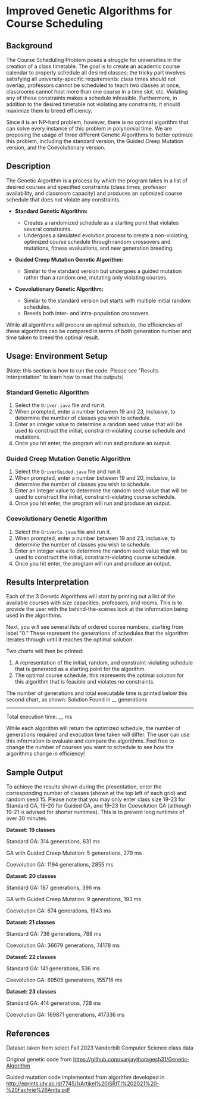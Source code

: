 # Improved Genetic Algorithms for Course Scheduling

## Background
The Course Scheduling Problem poses a struggle for universities in the creation of a class timetable. The goal is to create an academic course calendar to properly schedule all desired classes; the tricky part involves satisfying all university-specific requirements: class times should not overlap, professors cannot be scheduled to teach two classes at once, classrooms cannot host more than one course in a time slot, etc. Violating any of these constraints makes a schedule infeasible. Furthermore, in addition to the desired timetable not violating any constraints, it should maximize them to breed efficiency.

Since it is an NP-hard problem, however, there is no optimal algorithm that can solve every instance of this problem in polynomial time. We are proposing the usage of three different Genetic Algorithms to better optimize this problem, including the standard version, the Guided Creep Mutation version, and the Coevolutionary version.

## Description
The Genetic Algorithm is a process by which the program takes in a list of desired courses and specified constraints (class times, professor availability, and classroom capacity) and produces an optimized course schedule that does not violate any constraints.

- **Standard Genetic Algorithm:** 
  - Creates a randomized schedule as a starting point that violates several constraints.
  - Undergoes a simulated evolution process to create a non-violating, optimized course schedule through random crossovers and mutations, fitness evaluations, and new generation breeding.

- **Guided Creep Mutation Genetic Algorithm:**
  - Similar to the standard version but undergoes a guided mutation rather than a random one, mutating only violating courses.

- **Coevolutionary Genetic Algorithm:**
  - Similar to the standard version but starts with multiple initial random schedules.
  - Breeds both inter- and intra-population crossovers.

While all algorithms will procure an optimal schedule, the efficiencies of these algorithms can be compared in terms of both generation number and time taken to breed the optimal result.

## Usage: Environment Setup
(Note: this section is how to run the code. Please see "Results Interpretation" to learn how to read the outputs)

### Standard Genetic Algorithm
1. Select the `Driver.java` file and run it.
2. When prompted, enter a number between 19 and 23, inclusive, to determine the number of classes you wish to schedule.
3. Enter an integer value to determine a random seed value that will be used to construct the initial, constraint-violating course schedule and mutations.
4. Once you hit enter, the program will run and produce an output.

### Guided Creep Mutation Genetic Algorithm
1. Select the `DriverGuided.java` file and run it.
2. When prompted, enter a number between 19 and 20, inclusive, to determine the number of classes you wish to schedule.
3. Enter an integer value to determine the random seed value that will be used to construct the initial, constraint-violating course schedule.
4. Once you hit enter, the program will run and produce an output.

### Coevolutionary Genetic Algorithm
1. Select the `DriverCo.java` file and run it.
2. When prompted, enter a number between 19 and 23, inclusive, to determine the number of classes you wish to schedule.
3. Enter an integer value to determine the random seed value that will be used to construct the initial, constraint-violating course schedule.
4. Once you hit enter, the program will run and produce an output.

## Results Interpretation
Each of the 3 Genetic Algorithms will start by printing out a list of the available courses with size capacities, professors, and rooms. This is to provide the user with the behind-the-scenes look at the information being used in the algorithms.

Next, you will see several lists of ordered course numbers, starting from label "0." These represent the generations of schedules that the algorithm iterates through until it reaches the optimal solution.

Two charts will then be printed:
1. A representation of the initial, random, and constraint-violating schedule that is generated as a starting point for the algorithm.
2. The optimal course schedule; this represents the optimal solution for this algorithm that is feasible and violates no constraints.

The number of generations and total executable time is printed below this second chart, as shown:
	Solution Found in __ generations
- - - - - - - - - - - - - - - - - - -
  Total execution time: __ ms

While each algorithm will return the optimized schedule, the number of generations required and execution time taken will differ. The user can use this information to evaluate and compare the algorithms. Feel free to change the number of courses you want to schedule to see how the algorithms change in efficiency!

## Sample Output
To achieve the results shown during the presentation, enter the corresponding number of classes (shown at the top left of each grid) and random seed 15. Please note that you may only enter class size 19-23 for Standard GA, 19-20 for Guided GA, and 19-23 for Coevolution GA (although 19-21 is advised for shorter runtimes). This is to prevent long runtimes of over 30 minutes.

**Dataset: 19 classes**

  Standard GA: 314 generations, 631 ms
  
  GA with Guided Creep Mutation: 5 generations, 279 ms
  
  Coevolution GA: 1194 generations, 2855 ms

**Dataset: 20 classes**

  Standard GA: 187 generations, 396 ms
  
  GA with Guided Creep Mutation: 9 generations, 193 ms
  
  Coevolution GA: 674 generations, 1943 ms

**Dataset: 21 classes**

  Standard GA: 736 generations, 788 ms
  
  Coevolution GA: 36679 generations, 74178 ms

**Dataset: 22 classes**

  Standard GA: 141 generations, 536 ms
  
  Coevolution GA: 69505 generations, 155716 ms

**Dataset: 23 classes**

  Standard GA: 414 generations, 728 ms
  
  Coevolution GA: 169871 generations, 417336 ms




## References
Dataset taken from select Fall 2023 Vanderbilt Computer Science class data

Original genetic code from https://github.com/sanjaytharagesh31/Genetic-Algorithm

Guided mutation code implemented from algorithm developed in http://eprints.uty.ac.id/7745/1/Artikel%20ISRITI%202021%20-%20Fachrie%26Anita.pdf
